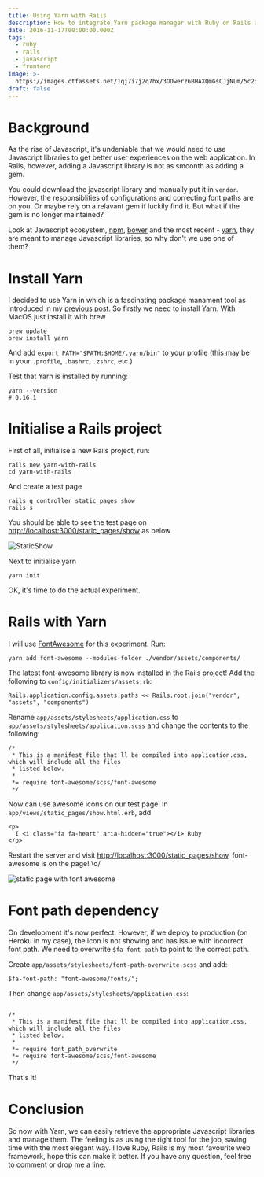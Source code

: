 ```yaml
---
title: Using Yarn with Rails
description: How to integrate Yarn package manager with Ruby on Rails applications
date: 2016-11-17T00:00:00.000Z
tags:
  - ruby
  - rails
  - javascript
  - frontend
image: >-
  https://images.ctfassets.net/1qj7i7j2q7hx/3ODwerz6BHAXQmGsCJjNLm/5c2dac6e099d4586404956a901f6ddde/1_p9SEAYl2BT71uInsGmhgLA.png
draft: false
---
```


# Background
As the rise of Javascript, it's undeniable that we would need to use Javascript libraries to get better user experiences on the web application. In Rails, however, adding a Javascript library is not as smoonth as adding a gem. 

You could download the javascript library and manually put it in `vendor`. However, the responsiblities of configurations and correcting font paths are on you. Or maybe rely on a relavant gem if luckily find it. But what if the gem is no longer maintained?

Look at Javascript ecosystem, [npm](https://www.npmjs.com/), [bower](https://bower.io/) and the most recent - [yarn](https://yarnpkg.com/), they are meant to manage Javascript libraries, so why don't we use one of them?

# Install Yarn
I decided to use Yarn in which is a fascinating package manament tool as introduced in my [previous post](https://sheerdevelopment.com/posts/facebook-js-5). So firstly we need to install Yarn. With MacOS just install it with brew
```
brew update
brew install yarn
```

And add `export PATH="$PATH:$HOME/.yarn/bin"` to your profile (this may be in your `.profile`, `.bashrc`, `.zshrc`, etc.)

Test that Yarn is installed by running:
```
yarn --version
# 0.16.1
```

# Initialise a Rails project
First of all, initialise a new Rails project, run:
```
rails new yarn-with-rails
cd yarn-with-rails
```

And create a test page
```
rails g controller static_pages show
rails s
```

You should be able to see the test page on [http://localhost:3000/static_pages/show](http://localhost:3000/static_pages/show) as below

![StaticShow](/assets/images/posts/8vi2Waz.png)

Next to initialise yarn
```
yarn init
```

OK, it's time to do the actual experiment.

# Rails with Yarn
I will use [FontAwesome](http://fontawesome.io/) for this experiment. Run:
```
yarn add font-awesome --modules-folder ./vendor/assets/components/
```

The latest font-awesome library is now installed in the Rails project! Add the following to `config/initializers/assets.rb`:

```
Rails.application.config.assets.paths << Rails.root.join("vendor", "assets", "components")
```

Rename `app/assets/stylesheets/application.css` to `app/assets/stylesheets/application.scss` and change the contents to the following:
```
/*
 * This is a manifest file that'll be compiled into application.css, which will include all the files
 * listed below.
 *
 *= require font-awesome/scss/font-awesome
 */
```

Now can use awesome icons on our test page! In `app/views/static_pages/show.html.erb`, add
```
<p>
  I <i class="fa fa-heart" aria-hidden="true"></i> Ruby
</p>
```

Restart the server and visit [http://localhost:3000/static_pages/show](http://localhost:3000/static_pages/show), font-awesome is on the page! \o/

![static page with font awesome](/assets/images/posts/GY8zWjD.png)

# Font path dependency
On development it's now perfect. However, if we deploy to production (on Heroku in my case), the icon is not showing and has issue with incorrect font path. We need to overwrite `$fa-font-path` to point to the correct path.

Create `app/assets/stylesheets/font-path-overwrite.scss` and add:
```
$fa-font-path: "font-awesome/fonts/";
```
Then change `app/assets/stylesheets/application.css`:
```

/*
 * This is a manifest file that'll be compiled into application.css, which will include all the files
 * listed below.
 *
 *= require font_path_overwrite
 *= require font-awesome/scss/font-awesome
 */
```
That's it!

# Conclusion
So now with Yarn, we can easily retrieve the appropriate Javascript libraries and manage them. The feeling is as using the right tool for the job, saving time with the most elegant way. I love Ruby, Rails is my most favourite web framework, hope this can make it better. If you have any question, feel free to comment or drop me a line.
